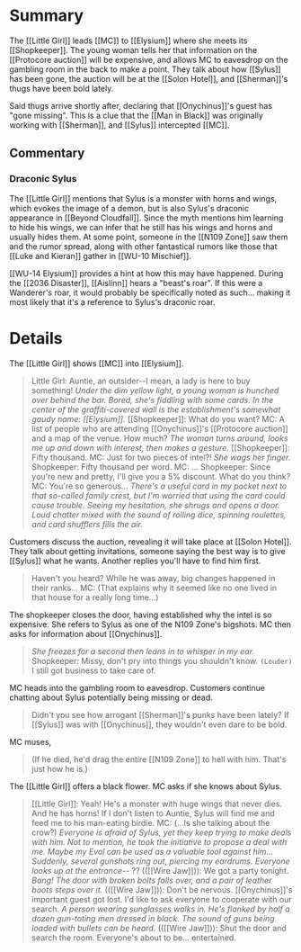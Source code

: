 # Summary
The [[Little Girl]] leads [[MC]] to [[Elysium]] where she meets its [[Shopkeeper]]. The young woman tells her that information on the [[Protocore auction]] will be expensive, and allows MC to eavesdrop on the gambling room in the back to make a point. They talk about how [[Sylus]] has been gone, the auction will be at the [[Solon Hotel]], and [[Sherman]]'s thugs have been bold lately.

Said thugs arrive shortly after, declaring that [[Onychinus]]'s guest has "gone missing". This is a clue that the [[Man in Black]] was originally working with [[Sherman]], and [[Sylus]] intercepted [[MC]].

## Commentary
### Draconic Sylus
The [[Little Girl]] mentions that Sylus is a monster with horns and wings, which evokes the image of a demon, but is also Sylus's draconic appearance in [[Beyond Cloudfall]]. Since the myth mentions him learning to hide his wings, we can infer that he still has his wings and horns and usually hides them. At some point, someone in the [[N109 Zone]] saw them and the rumor spread, along with other fantastical rumors like those that [[Luke and Kieran]] gather in [[WU-10 Mischief]].

[[WU-14 Elysium]] provides a hint at how this may have happened. During the [[2036 Disaster]], [[Aislinn]] hears a "beast's roar". If this were a Wanderer's roar, it would probably be specifically noted as such... making it most likely that it's a reference to Sylus's draconic roar.

# Details
The [[Little Girl]] shows [[MC]] into [[Elysium]].

> Little Girl: Auntie, an outsider--I mean, a lady is here to buy something!
> *Under the dim yellow light, a young woman is hunched over behind the bar. Bored, she's fiddling with some cards. In the center of the graffiti-covered wall is the establishment's somewhat gaudy name: [[Elysium]].*
> [[Shopkeeper]]: What do you want?
> MC: A list of people who are attending [[Onychinus]]'s [[Protocore auction]] and a map of the venue. How much?
> *The woman turns around, looks me up and down with interest, then makes a gesture.*
> [[Shopkeeper]]: Fifty thousand.
> MC: Just for two pieces of intel?!
> *She wags her finger.*
> Shopkeeper: Fifty thousand per word.
> MC: ...
> Shopkeeper: Since you're new and pretty, I'll give you a 5% discount. What do you think?
> MC: You're so generous...
> *There's a useful card in my pocket next to that so-called family crest, but I'm worried that using the card could cause trouble. Seeing my hesitation, she shrugs and opens a door. 
> Loud chatter mixed with the sound of rolling dice, spinning roulettes, and card shufflers fills the air.*

Customers discuss the auction, revealing it will take place at [[Solon Hotel]]. They talk about getting invitations, someone saying the best way is to give [[Sylus]] what he wants. Another replies you'll have to find him first.
> Haven't you heard? While he was away, big changes happened in their ranks...
> MC: (That explains why it seemed like no one lived in that house for a really long time...)

The shopkeeper closes the door, having established why the intel is so expensive. She refers to Sylus as one of the N109 Zone's bigshots. MC then asks for information about [[Onychinus]].

> *She freezes for a second then leans in to whisper in my ear.*
> Shopkeeper: Missy, don't pry into things you shouldn't know. `(Louder)` I still got business to take care of.

MC heads into the gambling room to eavesdrop. Customers continue chatting about Sylus potentially being missing or dead.
> Didn't you see how arrogant [[Sherman]]'s punks have been lately? If [[Sylus]] was with [[Onychinus]], they wouldn't even dare to be bold.

MC muses,
> (If he died, he'd drag the entire [[N109 Zone]] to hell with him. That's just how he is.)

The [[Little Girl]] offers a black flower. MC asks if she knows about Sylus.
> [[Little Girl]]: Yeah! He's a monster with huge wings that never dies. And he has horns! If I don't listen to Auntie, Sylus will find me and feed me to his man-eating birdie.
> MC: (...Is she talking about the crow?)
> *Everyone is afraid of Sylus, yet they keep trying to make deals with him. Not to mention, he took the initiative to propose a deal with me. Maybe my Evol can be used as a valuable tool against him...
> Suddenly, several gunshots ring out, piercing my eardrums. Everyone looks up at the entrance--*
> ?? (([[Wire Jaw]])): We got a party tonight.
> *Bang! The door with broken bolts falls over, and a pair of leather boots steps over it.*
> (([[Wire Jaw]])): Don't be nervous. [[Onychinus]]'s important guest got lost. I'd like to ask everyone to cooperate with our search.
> *A person wearing sunglasses walks in. He's flanked by half a dozen gun-toting men dressed in black. The sound of guns being loaded with bullets can be heard.*
> (([[Wire Jaw]])): Shut the door and search the room. Everyone's about to be... entertained.

